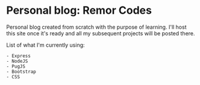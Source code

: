 # Personal blog: Remor Codes
Personal blog created from scratch with the purpose of learning. I'll host this site once it's ready and all my subsequent projects will be posted there. 

List of what I'm currently using:

    - Express
    - NodeJS
    - PugJS
    - Bootstrap
    - CSS
